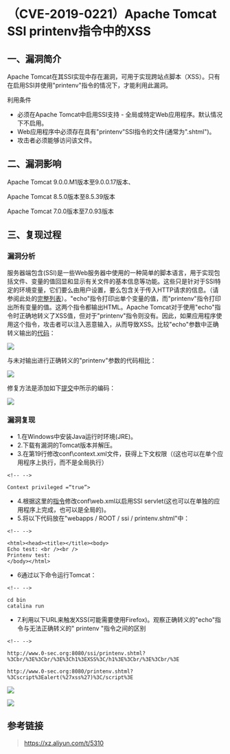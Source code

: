 （CVE-2019-0221）Apache Tomcat SSI printenv指令中的XSS
======================================================

一、漏洞简介
------------

Apache
Tomcat在其SSI实现中存在漏洞，可用于实现跨站点脚本（XSS）。只有在启用SSI并使用"printenv"指令的情况下，才能利用此漏洞。

利用条件

-   必须在Apache Tomcat中启用SSI支持 -
    全局或特定Web应用程序。默认情况下不启用。
-   Web应用程序中必须存在具有"printenv"SSI指令的文件(通常为".shtml")。
-   攻击者必须能够访问该文件。

二、漏洞影响
------------

Apache Tomcat 9.0.0.M1版本至9.0.0.17版本、

Apache Tomcat 8.5.0版本至8.5.39版本

Apache Tomcat 7.0.0版本至7.0.93版本

三、复现过程
------------

### 漏洞分析

服务器端包含(SSI)是一些Web服务器中使用的一种简单的脚本语言，用于实现包括文件、变量的值回显和显示有关文件的基本信息等功能。这些只是针对于SSI特定的环境变量，它们要么由用户设置，要么包含关于传入HTTP请求的信息。（请参阅此处的[完整列表](https://tomcat.apache.org/tomcat-9.0-doc/ssi-howto.html#Variables)）。"echo"指令打印出单个变量的值，而"printenv"指令打印出所有变量的值。这两个指令都输出HTML。Apache
Tomcat对于使用"echo"指令时正确地转义了XSS值，但对于"printenv"指令则没有。因此，如果应用程序使用这个指令，攻击者可以注入恶意输入，从而导致XSS。比较"echo"参数中正确转义输出的[代码](https://github.com/apache/tomcat/blob/master/java/org/apache/catalina/ssi/SSIEcho.java)：

![](resource/(CVE-2019-0221)ApacheTomcatSSIprintenv指令中的XSS/media/rId27.png)

与未对输出进行正确转义的"printenv"参数的代码相比：

![](resource/(CVE-2019-0221)ApacheTomcatSSIprintenv指令中的XSS/media/rId28.png)

修复方法是添加如下[提交](https://github.com/apache/tomcat/commit/15fcd16)中所示的编码：

![](resource/(CVE-2019-0221)ApacheTomcatSSIprintenv指令中的XSS/media/rId30.png)

### 漏洞复现

-   1.在Windows中安装Java运行时环境(JRE)。
-   2.下载有漏洞的Tomcat版本并解压。
-   3.在第19行修改conf\\context.xml文件，获得上下文权限（(这也可以在单个应用程序上执行，而不是全局执行）

```{=html}
<!-- -->
```
    Context privileged =“true”>

-   4.根据这里的[指令](https://tomcat.apache.org/tomcat-9.0-doc/ssi-howto.html)修改conf\\web.xml以启用SSI
    servlet(这也可以在单独的应用程序上完成，也可以是全局的)。
-   5.将以下代码放在"webapps / ROOT / ssi / printenv.shtml"中：

```{=html}
<!-- -->
```
    <html><head><title></title><body>
    Echo test: <br /><br />
    Printenv test: 
    </body></html>

-   6通过以下命令运行Tomcat：

```{=html}
<!-- -->
```
    cd bin
    catalina run

-   7.利用以下URL来触发XSS(可能需要使用Firefox)。观察正确转义的"echo"指令与无法正确转义的"
    printenv "指令之间的区别

```{=html}
<!-- -->
```
    http://www.0-sec.org:8080/ssi/printenv.shtml?%3Cbr/%3E%3Cbr/%3E%3Ch1%3EXSS%3C/h1%3E%3Cbr/%3E%3Cbr/%3E

    http://www.0-sec.org:8080/printenv.shtml?%3Cscript%3Ealert(%27xss%27)%3C/script%3E

![](resource/(CVE-2019-0221)ApacheTomcatSSIprintenv指令中的XSS/media/rId33.png)

![](resource/(CVE-2019-0221)ApacheTomcatSSIprintenv指令中的XSS/media/rId34.png)

参考链接
--------

> https://xz.aliyun.com/t/5310
